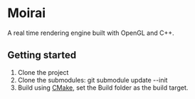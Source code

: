 # Moirai
A real time rendering engine built with OpenGL and C++.

## Getting started
1. Clone the project
2. Clone the submodules: git submodule update --init
3. Build using [CMake](https://cmake.org/), set the Build folder as the build target.